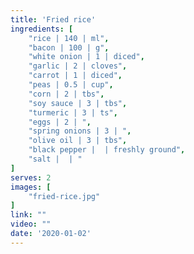 ```yaml
---
title: 'Fried rice'
ingredients: [
    "rice | 140 | ml",
    "bacon | 100 | g",
    "white onion | 1 | diced",
    "garlic | 2 | cloves",
    "carrot | 1 | diced",
    "peas | 0.5 | cup",
    "corn | 2 | tbs",
    "soy sauce | 3 | tbs",
    "turmeric | 3 | ts",
    "eggs | 2 | ",
    "spring onions | 3 | ",
    "olive oil | 3 | tbs",
    "black pepper |  | freshly ground",
    "salt |  | "
]
serves: 2
images: [
    "fried-rice.jpg"
]
link: ""
video: ""
date: '2020-01-02'
---
```

